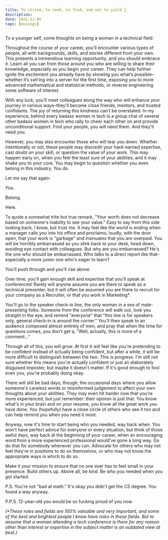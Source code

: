 ```yaml
---
title: To strive, to seek, to find, and not to yield 🌄
description: 
date: 2022-11-05
tags: [musings]
---
```



To a younger self, some thoughts on being a woman in a technical field:

Throughout the course of your career, you'll encounter various types of people, all with backgrounds, skills, and stories different from your own. This presents a tremendous learning opportunity, and you should embrace it. Learn all you can from those around you who are willing to share their knowledge, especially as you begin your career. They can help further ignite the excitement you already have by showing you what’s possible–whether it’s ssh’ing into a server for the first time, exposing you to more advanced mathematical and statistical methods, or reverse engineering some software of interest.

With any luck, you'll meet colleagues along the way who will enhance your journey in various ways–they'll become close friends, mentors, and trusted confidants. The joy of returning this kindness can't be overstated. In my experience, behind every badass woman in tech is a group chat of several other badass women in tech who rally to cheer each other on and provide unconditional support. Find your people, you will need them. And they'll need you. 

However, you may also encounter those who will tear you down. Whether intentionally or not, these people may discredit your hard-earned expertise, cast doubt on your skill, or question the value of your work. This may happen early on, when you feel the least sure of your abilities, and it may shake you to your core. You may begin to question whether you even belong in this industry. You do. 

Let me say that again.

You.

Belong.

Here.

To quote a somewhat trite but true remark, "Your worth does not decrease based on someone's inability to see your value." Easy to say from this side looking back, I know, but trust me. It may feel like the world is ending when a manager calls you into his office and proclaims, loudly, with the door open, that your work is "garbage" and insinuates that you are overpaid. You will be horribly embarrassed as you slink back to your desk, head down, avoiding eye contact with colleagues. But why are you embarrassed? He's the one who should be embarrassed. Who talks to a direct report like that–especially a more junior one who's eager to learn?  

You'll push through and you'll rise above. 

Over time, you'll gain enough skill and expertise that you'll speak at conferences! Rarely will anyone assume you are there to speak as a technical presenter, but it will often be assumed you are there to recruit for your company as a Recruiter, or that you work in Marketing*. 

You'll go to the speaker check-in line, the only woman in a sea of male-presenting folks. Someone from the conference will walk out, look you straight in the eye, and remind "everyone" that "this line is for speakers only, general check-in is around the corner." You'll then speak to an audience composed almost entirely of men, and pray that when the time for questions comes, you don't get a, "Well, actually, this is more of a comment..." 

Through all of this, you will grow. At first it will feel like you're pretending to be confident instead of actually being confident, but after a while, it will be more difficult to distinguish between the two. This is progress. I'm still not sure whether this means you're actually confident or just an elaborately disguised imposter, but maybe it doesn't matter. If it's good enough to fool even you, you're probably doing okay.

There will still be bad days, though; the occasional days where you allow someone's careless words or misinformed judgement to affect your own thoughts about your abilities. They may even hit harder now that you're more experienced, but just remember: their opinion is just that. You know what's in your brain and on your resume, you know all the great work you have done. You (hopefully) have a close circle of others who see it too and can help remind you when you need it most.

Anyway, now it's time to start being who you needed, way back when. You won't have perfect advice for everyone or every situation, but think of those awful days, way back at the beginning of your career, when an encouraging word from a more experienced professional would've gone a long way. Go do that for somebody whenever you can. Advocate for others who may not feel they're in positions to do so themselves, or who may not know the appropriate ways in which to do so. 

Make it your mission to ensure that no one ever has to feel small in your presence. Build others up. Above all, be kind. Be who you needed when you got started.

P.S. You're not "bad at math." It's okay you didn't get the CS degree. You found a way anyway.

P.P.S. 12-year-old you would be so fucking proud of you now.

_(*These roles and fields are 100% valuable and very important, and some of the best and brightest people I know have roles in these fields. But to assume that a woman attending a tech conference is there for any reason other than interest or expertise in the subject matter is an outdated view at best.)_